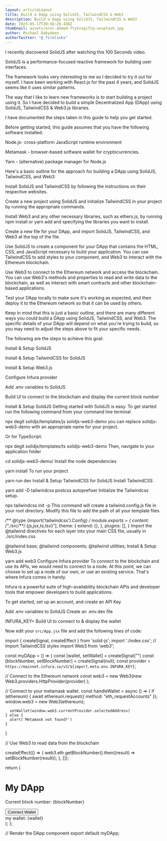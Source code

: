 ```yaml
---
layout: articleLayout
title: Build a Dapp using SolidJS, TailwindCSS & Web3
description: Build a Dapp using SolidJS, TailwindCSS & Web3
date: 2023-05-17T20:56:29.438Z
thumbnail: assets/erol-ahmed-fty5vsgifiq-unsplash.jpg
author: Michael Dabydeen
authorTwitter: "@_firelinks"
---
```

I recently discovered SolidJS after watching this 100 Seconds video.

SolidJS is a performance-focused reactive framework for building user interfaces.

The framework looks very interesting to me so I decided to try it out for myself. I have been working with React.js for the past 4 years, and SolidJS seems like it uses similar patterns.

The way that I like to learn new frameworks is to start building a project using it. So I have decided to build a simple Decentralized App (DApp) using SolidJS, TailwindCSS & Web3.js libraries.

I have documented the steps taken in this guide to help you get started.

Before getting started, this guide assumes that you have the following software installed:

Node.js- cross-platform JavaScript runtime environment

Metamask - browser-based software wallet for cryptocurrencies.

Yarn - (alternative) package manager for Node.js

Here's a basic outline for the approach for building a DApp using SolidJS, TailwindCSS, and Web3:

Install SolidJS and TailwindCSS by following the instructions on their respective websites.

Create a new project using SolidJS and initialize TailwindCSS in your project by running the appropriate commands.

Install Web3 and any other necessary libraries, such as ethers.js, by running npm install or yarn add and specifying the libraries you want to install.

Create a new file for your DApp, and import SolidJS, TailwindCSS, and Web3 at the top of the file.

Use SolidJS to create a component for your DApp that contains the HTML, CSS, and JavaScript necessary to build your application. You can use TailwindCSS to add styles to your component, and Web3 to interact with the Ethereum blockchain.

Use Web3 to connect to the Ethereum network and access the blockchain. You can use Web3's methods and properties to read and write data to the blockchain, as well as interact with smart contracts and other blockchain-based applications.

Test your DApp locally to make sure it's working as expected, and then deploy it to the Ethereum network so that it can be used by others.

Keep in mind that this is just a basic outline, and there are many different ways you could build a DApp using SolidJS, TailwindCSS, and Web3. The specific details of your DApp will depend on what you're trying to build, so you may need to adjust the steps above to fit your specific needs.

The following are the steps to achieve this goal:

Install & Setup SolidJS

Install & Setup TailwindCSS for SolidJS

Install & Setup Web3.js

Configure Infura provider

Add .env variables to SolidJS

Build UI to connect to the blockchain and display the current block number

Install & Setup SolidJS
Getting started with SolidJS is easy. To get started run the following command from your command line terminal


npx degit solidjs/templates/js solidjs-web3-demo
you can replace solidjs-web3-demo with an appropriate name for your project.

Or for TypeScript:

npx degit solidjs/templates/ts solidjs-web3-demo
Then, navigate to your application folder


cd solidjs-web3-demo/
Install the node dependencies


yarn install
To run your project


yarn run dev
Install & Setup TailwindCSS for SolidJS
Install TailwindCSS


yarn add -D tailwindcss postcss autoprefixer
Initialize the Tailwindcss setup.

npx tailwindcss init -p
This command will create a tailwind.config.js file in your root directory. Modify this file to add the path of all your template files

/** @type {import('tailwindcss').Config} */
module.exports = {
  content: ["./src/**/*.{js,jsx,ts,tsx}"],
  theme: {
    extend: {},
  },
  plugins: [],
}
Import the @tailwind directives for each layer into your main CSS file, usually in ./src/index.css


@tailwind base;
@tailwind components;
@tailwind utilities;
Install & Setup Web3.js

yarn add web3
Configure Infura provider
To connect to the blockchain and use its APIs, we would need to connect to a node. At this point, we can choose to set up a node of our own, or use an existing service. That's where Infura comes in handy.

Infura is a powerful suite of high-availability blockchain APIs and developer tools that empower developers to build applications.

To get started, set up an account, and create an API Key

Add .env variables to SolidJS
Create an .env.dev file

INFURA_KEY=<YOUR INFURA KEY HERE>
Build UI to connect to & display the wallet

Now edit your `src/App.jsx` file and add the following lines of code:

import {  createSignal, createEffect } from 'solid-js';
import './index.css'; // Import TailwindCSS styles
import Web3 from 'web3';

const myDApp = () => {
  const [wallet, setWallet] = createSignal("")
  const [blockNumber, setBlockNumber] = createSignal(null);
  const provider = `https://mainnet.infura.io/v3/${import.meta.env.INFURA_KEY}`;

  // Connect to the Ethereum network
  const web3 = new Web3(new Web3.providers.HttpProvider(provider)
);

// Connect to your metamask wallet. 
  const handleWallet = async () => {
    if (ethereum) {
      await ethereum.request({ method: "eth_requestAccounts" });
      window.web3 = new Web3(ethereum);

      setWallet(window.web3.currentProvider.selectedAddress)
    } else {
      alert('Metamask not found?')
    }
  }

  // Use Web3 to read data from the blockchain

  createEffect(() => {
    web3.eth.getBlockNumber().then((result) => setBlockNumber(result));
  }, []);

  return (
    <div class="container mx-auto mt-6">
      <h1 class="text-2xl font-bold">My DApp</h1>
      <p>Current block number: {blockNumber}</p>
      <div>
        <button onClick={handleWallet}>Connect Wallet</button>
        <div>my wallet: {wallet}</div>
      </div>
    </div>
  );
};

// Render the DApp component
export default myDApp;